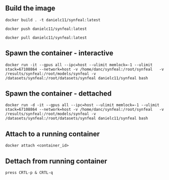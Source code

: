 ## Build the image


    docker build . -t danielc11/synfeal:latest

    docker push danielc11/synfeal:latest

    docker pull danielc11/synfeal:latest

## Spawn the container - interactive

    docker run -it --gpus all --ipc=host --ulimit memlock=-1 --ulimit stack=67108864 --network=host -v /home/danc/synfeal:/root/synfeal   -v /results/synfeal:/root/models/synfeal -v /datasets/synfeal:/root/datasets/synfeal danielc11/synfeal bash

## Spawn the container - dettached

    docker run -d -it --gpus all --ipc=host --ulimit memlock=-1 --ulimit stack=67108864 --network=host -v /home/danc/synfeal:/root/synfeal   -v /results/synfeal:/root/models/synfeal -v /datasets/synfeal:/root/datasets/synfeal danielc11/synfeal bash


## Attach to a running container

    docker attach <container_id>

## Dettach from running container

    press CRTL-p & CRTL-q